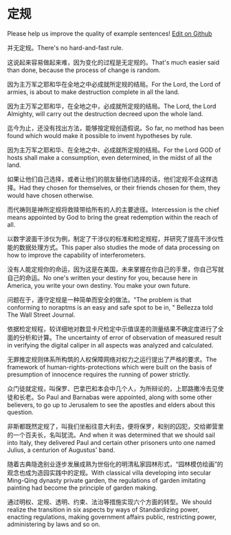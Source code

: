 # 定规

Please help us improve the quality of example sentences! [Edit on Github](https://github.com/jiyushe/jiyu-example-sentence-source/blob/main/chinese/dinggui.md)

<p><span class="chinese">并无定规。</span><span class="english">There's no hard-and-fast rule.</span></p>

<p><span class="chinese">这说起来容易做起来难，因为变化的过程是无定规的。</span><span class="english">That's much easier said than done, because the process of change is random.</span></p>

<p><span class="chinese">因为主万军之耶和华在全地之中必成就所定规的结局。</span><span class="english">For the Lord, the Lord of armies, is about to make destruction complete in all the land.</span></p>

<p><span class="chinese">因为主万军之耶和华，在全地之中，必成就所定规的结局。</span><span class="english">The Lord, the Lord Almighty, will carry out the destruction decreed upon the whole land.</span></p>

<p><span class="chinese">迄今为止，还没有找出方法，能够按定规创造假说。</span><span class="english">So far, no method has been found which would make it possible to invent hypotheses by rule.</span></p>

<p><span class="chinese">因为主万军之耶和华、在全地之中、必成就所定规的结局。</span><span class="english">For the Lord GOD of hosts shall make a consumption, even determined, in the midst of all the land.</span></p>

<p><span class="chinese">如果让他们自己选择，或者让他们的朋友替他们选择的话，他们定规不会这样选择。</span><span class="english">Had they chosen for themselves, or their friends chosen for them, they would have chosen otherwise.</span></p>

<p><span class="chinese">而代祷则是神所定规将救赎带给所有的人的主要途径。</span><span class="english">Intercession is the chief means appointed by God to bring the great redemption within the reach of all.</span></p>

<p><span class="chinese">以数字波面干涉仪为例，制定了干涉仪的标准和检定规程，并研究了提高干涉仪性能的数据处理方式。</span><span class="english">This paper also studies the mode of data processing on how to improve the capability of interferometers.</span></p>

<p><span class="chinese">没有人能定规你的命运，因为这是在美国，未来掌握在你自己的手里，你自己写就自己的命运。</span><span class="english">No one's written your destiny for you, because here in America, you write your own destiny. You make your own future.</span></p>

<p><span class="chinese">问题在于，遵守定规是一种简单而安全的做法。</span><span class="english">"The problem is that conforming to noraptms is an easy and safe spot to be in, " Bellezza told The Wall Street Journal.</span></p>

<p><span class="chinese">依据检定规程，较详细地对数显卡尺检定中示值误差的测量结果不确定度进行了全面的分析和计算。</span><span class="english">The uncertainty of error of observation of measured result in verifying the digital caliper in all aspects was analyzed and calculated.</span></p>

<p><span class="chinese">无罪推定规则体系所构筑的人权保障网络对权力之运行提出了严格的要求。</span><span class="english">The framework of human-rights-protections which were built on the basis of presumption of innocence requires the running of power strictly.</span></p>

<p><span class="chinese">众门徒就定规，叫保罗、巴拿巴和本会中几个人，为所辩论的，上耶路撒冷去见使徒和长老。</span><span class="english">So Paul and Barnabas were appointed, along with some other believers, to go up to Jerusalem to see the apostles and elders about this question.</span></p>

<p><span class="chinese">非斯都既然定规了，叫我们坐船往意大利去，便将保罗，和别的囚犯，交给卿营里的一个百夫长，名叫犹流。</span><span class="english">And when it was determined that we should sail into Italy, they delivered Paul and certain other prisoners unto one named Julius, a centurion of Augustus' band.</span></p>

<p><span class="chinese">随着古典隐逸别业逐步发展成熟为世俗化的明清私家园林形式，“园林模仿绘画”的观念也成为造园实践中的定规。</span><span class="english">With classical villa developing into secular Ming-Qing dynasty private garden, the regulations of garden imitating painting had become the principle of garden making.</span></p>

<p><span class="chinese">通过明权、定规、透明、约束、法治等措施实现六个方面的转型。</span><span class="english">We should realize the transition in six aspects by ways of Standardizing power, enacting regulations, making government affairs public, restricting power, administering by laws and so on.</span></p>

